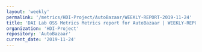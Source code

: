 ```yaml
---
layout: 'weekly'
permalink: '/metrics/HDI-Project/AutoBazaar/WEEKLY-REPORT-2019-11-24'
title: 'DAI Lab OSS Metrics Metrics report for AutoBazaar | WEEKLY-REPORT-2019-11-24'
organization: 'HDI-Project'
repository: 'AutoBazaar'
current_date: '2019-11-24'
---
```

